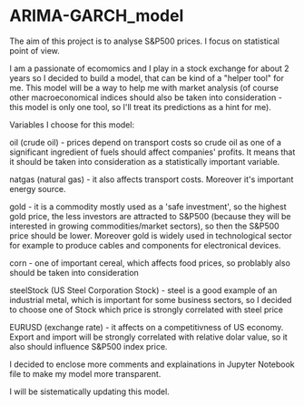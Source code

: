 # ARIMA-GARCH_model
The aim of this project is to analyse S&P500 prices. I focus on statistical point of view.

I am a passionate of ecomomics and I play in a stock exchange for about 2 years so I decided to build a model, that can be kind of a "helper tool" for me. This model will be a way to help me with market analysis (of course other macroeconomical indices should also be taken into consideration - this model is only one tool, so I'll treat its predictions as a hint for me).

Variables I choose for this model:

oil (crude oil) - prices depend on transport costs so crude oil as one of a significant ingredient of fuels should affect companies' profits. It means that it should be taken into consideration as a statistically important variable.

natgas (natural gas) - it also affects transport costs. Moreover it's important energy source.

gold - it is a commodity mostly used as a 'safe investment', so the highest gold price, the less investors are attracted to S&P500 (because they will be interested in growing commodities/market sectors), so then the S&P500 price should be lower. Moreover gold is widely used in technological sector for example to produce cables and components for electronical devices.

corn - one of important cereal, which affects food prices, so problably also should be taken into consideration

steelStock (US Steel Corporation Stock) - steel is a good example of an industrial metal, which is important for some business sectors, so I decided to choose one of Stock which price is strongly correlated with steel price

EURUSD (exchange rate) - it affects on a competitivness of US economy. Export and import will be strongly correlated with relative dolar value, so it also should influence S&P500 index price.

I decided to enclose more comments and explainations in Jupyter Notebook file to make my model more transparent.

I will be sistematically updating this model.
